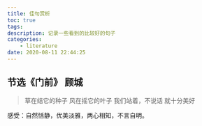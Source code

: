 ```yaml
---
title: 佳句赏析
toc: true
tags:
description: 记录一些看到的比较好的句子
categories:
    - literature
date: 2020-08-11 22:44:25
---
```


## 节选《门前》 顾城

> 草在结它的种子
> 风在摇它的叶子
> 我们站着，不说话
> 就十分美好

感受：自然恬静，优美淡雅，两心相知，不言自明。
